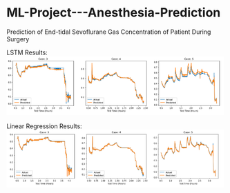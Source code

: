 # ML-Project---Anesthesia-Prediction
Prediction of End-tidal Sevoflurane Gas Concentration of Patient During Surgery

LSTM Results:
![alt text](https://github.com/damiandziedzic/ML-Project---Anesthesia-Prediction/blob/master/Pictures/LSTM_results_picture.png)

Linear Regression Results:
![alt text](https://github.com/damiandziedzic/ML-Project---Anesthesia-Prediction/blob/master/Pictures/Linear_Regression_results_picture.png)

